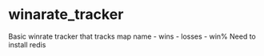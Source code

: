 # winarate_tracker
Basic winrate tracker that tracks map name - wins - losses - win%
Need to install redis